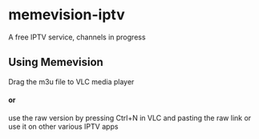 # memevision-iptv
A free IPTV service, channels in progress


## Using Memevision
Drag the m3u file to VLC media player
#### or
use the raw version by pressing Ctrl+N in VLC and pasting the raw link or use it on other various IPTV apps
